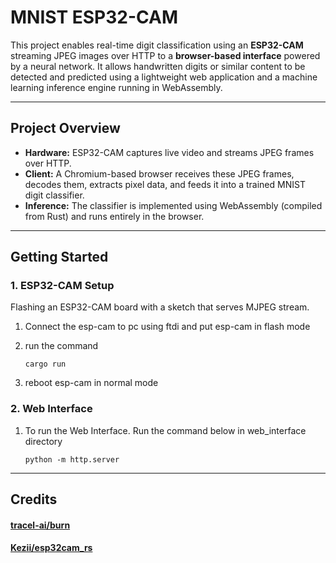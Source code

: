 # MNIST ESP32-CAM

This project enables real-time digit classification using an **ESP32-CAM** streaming JPEG images over HTTP to a **browser-based interface** powered by a neural network. It allows handwritten digits or similar content to be detected and predicted using a lightweight web application and a machine learning inference engine running in WebAssembly.

---

## Project Overview

- **Hardware:** ESP32-CAM captures live video and streams JPEG frames over HTTP.
- **Client:** A Chromium-based browser receives these JPEG frames, decodes them, extracts pixel data, and feeds it into a trained MNIST digit classifier.
- **Inference:** The classifier is implemented using WebAssembly (compiled from Rust) and runs entirely in the browser.

---

## Getting Started

### 1. ESP32-CAM Setup

Flashing an ESP32-CAM board with a sketch that serves MJPEG stream.

  1. Connect the esp-cam to pc using ftdi and put esp-cam in flash mode
  2. run the command
      
        `cargo run`
  3. reboot esp-cam in normal mode

### 2. Web Interface

1. To run the Web Interface. Run the command below in web_interface directory
    
    `python -m http.server`

---

## Credits

#### [tracel-ai/burn](https://github.com/tracel-ai/burn)
#### [Kezii/esp32cam_rs](https://github.com/Kezii/esp32cam_rs)